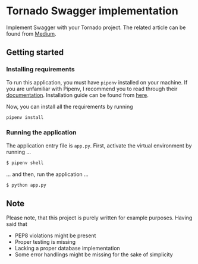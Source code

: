 # Tornado Swagger implementation

Implement Swagger with your Tornado project. The related article can be found from [Medium](https://medium.com/@juhoenala/using-swagger-with-tornado-a6f051342718).

## Getting started
### Installing requirements

To run this application, you must have `pipenv` installed on your machine. If you are unfamiliar with Pipenv, I recommend you to read through their [documentation](https://pipenv.pypa.io/en/latest/). Installation guide can be found from [here](https://pipenv.pypa.io/en/latest/#install-pipenv-today).

Now, you can install all the requirements by running

```sh
pipenv install
```

### Running the application

The application entry file is `app.py`. First, activate the virtual environment by running ...

```sh
$ pipenv shell
```

... and then, run the application ...

```sh
$ python app.py
```

## Note

Please note, that this project is purely written for example purposes. Having said that

- PEP8 violations might be present
- Proper testing is missing
- Lacking a proper database implementation
- Some error handlings might be missing for the sake of simplicity
